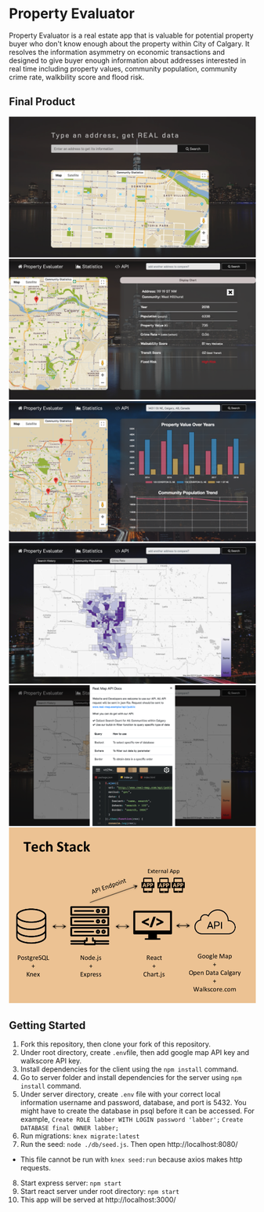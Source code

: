 # Property Evaluator
Property Evaluator is a real estate app that is valuable for potential property buyer who don't know enough about the property within City of Calgary. It resolves the information asymmetry on economic transactions and designed to give buyer enough information about addresses interested in real time including property values, community population, community crime rate, walkbility score and flood risk.

## Final Product
![Screenshot of landing](https://github.com/fei-gao/real_map/blob/master/doc/landing.png)
![Screenshot of table](https://github.com/fei-gao/real_map/blob/master/doc/table.png)
![Screenshot of chart](https://github.com/fei-gao/real_map/blob/master/doc/chart.png)
![Screenshot of crime_map](https://github.com/fei-gao/real_map/blob/master/doc/crime_map.png)
![Screenshot of api](https://github.com/fei-gao/real_map/blob/master/doc/api.png)
![Screenshot of tech_stack](https://github.com/fei-gao/real_map/blob/master/doc/tech_stack.png)


## Getting Started
1. Fork this repository, then clone your fork of this repository.
2. Under root directory, create ```.env```file, then add google map API key and walkscore API key.
3. Install dependencies for the client using the ```npm install``` command.
4. Go to server folder and install dependencies for the server using ```npm install``` command.
5. Under server directory, create ```.env``` file with your correct local information username and password, database, and port is 5432. You might have to create the database in psql before it can be accessed. For example, ```Create ROLE labber WITH LOGIN password 'labber';``` ```Create DATABASE final OWNER labber;```
6. Run migrations: ```knex migrate:latest```
7. Run the seed: ```node ./db/seed.js```. Then open http://localhost:8080/
* This file cannot be run with ```knex seed:run``` because axios makes http requests.
8. Start express server: ```npm start```
9. Start react server under root directory: ```npm start```
10. This app will be served at http://localhost:3000/
